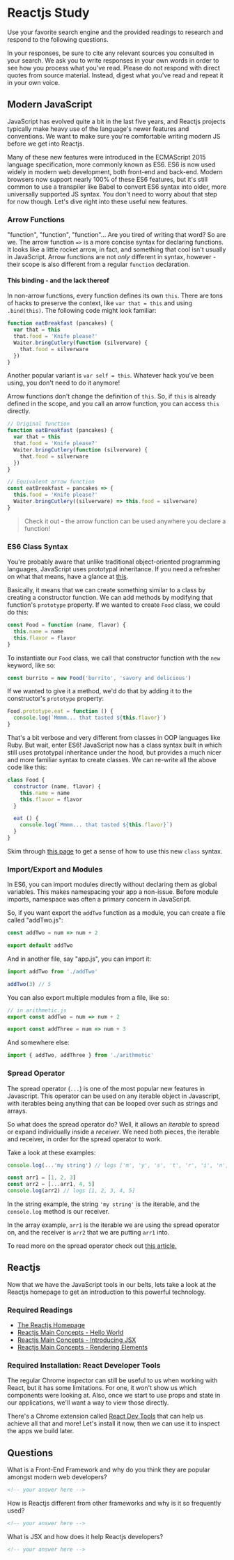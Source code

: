 # Reactjs Study

Use your favorite search engine and the provided readings to research and
respond to the following questions.

In your responses, be sure to cite any relevant sources you consulted in your
search. We ask you to write responses in your own words in order to see how you
process what you've read. Please do not respond with direct quotes from source
material. Instead, digest what you've read and repeat it in your own voice.

## Modern JavaScript

JavaScript has evolved quite a bit in the last five years, and Reactjs projects
typically make heavy use of the language's newer features and conventions. We
want to make sure you're comfortable writing modern JS before we get into
Reactjs.

Many of these new features were introduced in the ECMAScript 2015 language
specification, more commonly known as ES6. ES6 is now used widely in modern web
development, both front-end and back-end. Modern browsers now support nearly
100% of these ES6 features, but it's still common to use a transpiler like Babel
to convert ES6 syntax into older, more universally supported JS syntax. You
don't need to worry about that step for now though. Let's dive right into these
useful new features.

### Arrow Functions

"function", "function", "function"... Are you tired of writing that word? So
are we. The arrow function `=>` is a more concise syntax for declaring
functions. It looks like a little rocket arrow, in fact, and something that
cool isn't usually in JavaScript. Arrow functions are not _only_ different in
syntax, however - their scope is also different from a regular `function`
declaration.

#### This binding - and the lack thereof

In non-arrow functions, every function defines its own `this`. There are tons of
hacks to preserve the context, like `var that = this` and using `.bind(this)`.
The following code might look familiar:

```js
function eatBreakfast (pancakes) {
  var that = this
  that.food = 'Knife please?'
  Waiter.bringCutlery(function (silverware) {
    that.food = silverware
  })
}
```

Another popular variant is `var self = this`. Whatever hack you've been using,
you don't need to do it anymore!

Arrow functions don't change the definition of `this`. So, if `this` is already
defined in the scope, and you call an arrow function, you can access `this`
directly.

```js
// Original function
function eatBreakfast (pancakes) {
  var that = this
  that.food = 'Knife please?'
  Waiter.bringCutlery(function (silverware) {
    that.food = silverware
  })
}

// Equivalent arrow function
const eatBreakfast = pancakes => {
  this.food = 'Knife please?'
  Waiter.bringCutlery((silverware) => this.food = silverware)
}
```

> Check it out - the arrow function can be used anywhere you declare a function!

### ES6 Class Syntax

You're probably aware that unlike traditional object-oriented programming
languages, JavaScript uses prototypal inheritance. If you need a refresher on
what that means, have a glance at [this](https://developer.mozilla.org/en-US/docs/Learn/JavaScript/Objects/Inheritance).

Basically, it means that we can create something similar to a class by creating
a constructor function. We can add methods by modifying that function's
`prototype` property. If we wanted to create `Food` class, we could do this:

```js
const Food = function (name, flavor) {
  this.name = name
  this.flavor = flavor
}
```

To instantiate our `Food` class, we call that constructor function with the
`new` keyword, like so:

```js
const burrito = new Food('burrito', 'savory and delicious')
```

If we wanted to give it a method, we'd do that by adding it to the constructor's
`prototype` property:

```js
Food.prototype.eat = function () {
  console.log(`Mmmm... that tasted ${this.flavor}`)
}
```

That's a bit verbose and very different from classes in OOP languages like Ruby.
But wait, enter ES6! JavaScript now has a class syntax built in which still uses
prototypal inheritance under the hood, but provides a much nicer and more
familiar syntax to create classes. We can re-write all the above code like
this:

```js
class Food {
  constructor (name, flavor) {
    this.name = name
    this.flavor = flavor
  }

  eat () {
    console.log(`Mmmm... that tasted ${this.flavor}`)
  }
}
```

Skim through [this page](https://developer.mozilla.org/en-US/docs/Web/JavaScript/Reference/Classes)
to get a sense of how to use this new `class` syntax.

### Import/Export and Modules

In ES6, you can import modules directly without declaring them as global
variables. This makes namespacing your app a non-issue. Before module imports,
namespace was often a primary concern in JavaScript.

So, if you want export the `addTwo` function as a module, you can create a file
called "addTwo.js":

```js
const addTwo = num => num + 2

export default addTwo
```

And in another file, say "app.js", you can import it:

```js
import addTwo from './addTwo'

addTwo(3) // 5
```

You can also export multiple modules from a file, like so:

```js
// in arithmetic.js
export const addTwo = num => num + 2

export const addThree = num => num + 3
```

And somewhere else:

```js
import { addTwo, addThree } from './arithmetic'
```

### Spread Operator

The spread operator (`...`) is one of the most popular new features in
Javascript. This operator can be used on any iterable object in Javascript,
with iterables being anything that can be looped over such as strings and arrays.

So what does the spread operator do? Well, it allows an *iterable* to spread or
expand individually inside a *receiver*. We need both pieces, the iterable and
receiver, in order for the spread operator to work.

Take a look at these examples:

```js
console.log(...'my string') // logs ['m', 'y', 's', 't', 'r', 'i', 'n', 'g']

const arr1 = [1, 2, 3]
const arr2 = [...arr1, 4, 5]
console.log(arr2) // logs [1, 2, 3, 4, 5]
```

In the string example, the string `'my string'` is the iterable, and the
`console.log` method is our receiver.

In the array example, `arr1` is the iterable we are using the spread operator
on, and the receiver is `arr2` that we are putting `arr1` into.

To read more on the spread operator check out [this article.](https://codeburst.io/a-simple-guide-to-destructuring-and-es6-spread-operator-e02212af5831)

## Reactjs

Now that we have the JavaScript tools in our belts, lets take a look at the
Reactjs homepage to get an introduction to this powerful technology.

### Required Readings

- [The Reactjs Homepage](https://reactjs.org/)
- [Reactjs Main Concepts - Hello World](https://reactjs.org/docs/hello-world.html)
- [Reactjs Main Concepts - Introducing JSX](https://reactjs.org/docs/introducing-jsx.html)
- [Reactjs Main Concepts - Rendering Elements](https://reactjs.org/docs/rendering-elements.html)

### Required Installation: React Developer Tools

The regular Chrome inspector can still be useful to us when working with React,
but it has some limitations. For one, it won't show us which components were
looking at. Also, once we start to use props and state in our applications,
we'll want a way to view those directly.

There's a Chrome extension called [React Dev Tools](https://chrome.google.com/webstore/detail/react-developer-tools/fmkadmapgofadopljbjfkapdkoienihi?hl=en)
that can help us achieve all that and more! Let's install it now, then we can
use it to inspect the apps we build later.

## Questions

What is a Front-End Framework and why do you think they are popular amongst
modern web developers?

```md
<!-- your answer here -->
```

How is Reactjs different from other frameworks and why is it so
frequently used?

```md
<!-- your answer here -->
```

What is JSX and how does it help Reactjs developers?

```md
<!-- your answer here -->
```
